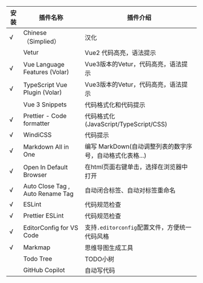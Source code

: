 | 安装  | 插件名称                             | 插件介绍                                |
|-----|----------------------------------|-------------------------------------|
| √   | Chinese（Simplied）                | 汉化                                  |
|     | Vetur                            | Vue2 代码高亮，语法提示                      |
| √   | Vue Language Features (Volar)    | Vue3版本的Vetur，代码高亮，语法提示              |
| √   | TypeScript Vue Plugin (Volar)    | Vue3版本的Vetur，代码高亮，语法提示              |
|     | Vue 3 Snippets                   | 代码格式化和代码提示                          |
| √   | Prettier - Code formatter        | 代码格式化(JavaScript/TypeScript/CSS)    |
| √   | WindiCSS                         | 代码提示                                |
| √   | Markdown All in One              | 编写 MarkDown(自动调整列表的数字序号，自动格式化表格...) |
| √   | Open In Default Browser          | 在html页面右键单击，选择在浏览器中打开               |
| √   | Auto Close Tag , Auto Rename Tag | 自动闭合标签、自动对标签重命名                     |
| √   | ESLint                           | 代码规范检查                              |
| √   | Prettier ESLint                  | 代码规范检查                              |
| √   | EditorConfig for VS Code         | 支持`.editorconfig`配置文件，方便统一代码风格      |
| √   | Markmap                          | 思维导图生成工具                            |
|     | Todo Tree                        | TODO小树                              |
|     | GitHub Copilot                   | 自动写代码                               |
